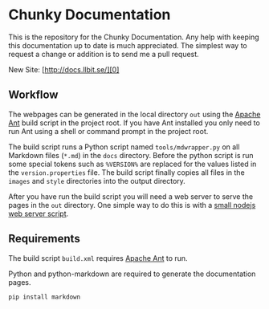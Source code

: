 Chunky Documentation
====================

This is the repository for the Chunky Documentation. Any help with keeping this
documentation up to date is much appreciated. The simplest way to request a
change or addition is to send me a pull request.

New Site: [http://docs.llbit.se/][0]

Workflow
--------

The webpages can be generated in the local directory `out` using the
[Apache Ant][1] build script in the project root. If you have Ant installed
you only need to run Ant using a shell or command prompt in the project root.

The build script runs a Python script named `tools/mdwrapper.py` on all
Markdown files (`*.md`) in the `docs` directory. Before the python script is
run some special tokens such as `%VERSION%` are replaced for the values listed
in the `version.properties` file. The build script finally copies all files in
the `images` and `style` directories into the output directory.

After you have run the build script you will need a web server to serve the
pages in the `out` directory. One simple way to do this is with a [small
nodejs web server script][2].

Requirements
------------

The build script `build.xml` requires [Apache Ant][1] to run.

Python and python-markdown are required to generate the documentation pages.

    pip install markdown


[0]:http://docs.llbit.se/
[1]:http://ant.apache.org/
[2]:http://stackoverflow.com/a/13635318
